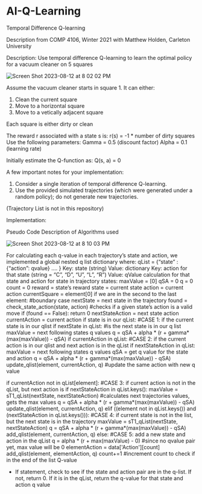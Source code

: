 # AI-Q-Learning
Temporal Difference Q-learning

Description from COMP 4106, Winter 2021 with Matthew Holden, Carleton University

Description: Use temporal difference Q-learning to learn the optimal policy for a vacuum cleaner on 5 squares

![Screen Shot 2023-08-12 at 8 02 02 PM](https://github.com/venesmargie/AI-Q-Learning/assets/41605002/b863654a-77ef-4abe-8563-ead9550e3d3e)

Assume the vacuum cleaner starts in square 1. 
It can either:
1. Clean the current square
2. Move to a horizontal square
3. Move to a vetically adjacent square

Each square is either dirty or clean

The reward r associated with a state s is:
r(s) = -1 * number of dirty squares
Use the following parameters:
Gamma = 0.5 (discount factor)
Alpha = 0.1 (learning rate)

Initially estimate the Q-function as:
Q(s, a) = 0

A few important notes for your implementation:
1. Consider a single iteration of temporal difference Q-learning.
2. Use the provided simulated trajectories (which were generated under a random policy); do not generate new trajectories.

(Trajectory List is not in this repository)

Implementation: 

Pseudo Code
Description of Algorithms used

![Screen Shot 2023-08-12 at 8 10 03 PM](https://github.com/venesmargie/AI-Q-Learning/assets/41605002/55c4c14a-fab7-4507-801c-989b441622e4)

For calculating each q-value in each trajectory’s state and action, we implemented a global
nested q list dictionary where:
qList = {“state” : {“action”: qvalue} …. }
Key: state (string)
Value: dictionary
Key: action for that state (string = “C”, “D”, “U”, “L”, “R”)
Value: qValue calculation for that state and action
for state in trajectory states:
maxValue = [0]
qSA = 0
q = 0
count = 0
reward = state’s reward
state = current state
action = current action
currentSquare = element[0]
if we are in the second to the last element: #boundary case
nextState = next state in the trajectory
found = check_state_action(state, action) #checks if a given state’s action is a valid move
if (found == False):
return 0
nextStateAction = next state action
currentAction = current action
if state is in our qList: #CASE 1: if the current state is in our qlist
if nextState in qList: #is the next state is in our q list
maxValue = next following states q values
q = qSA + alpha * (r + gamma*(max(maxValue)) - qSA)
if currentAction in qList: #CASE 2: if the current action is in our qlist and next action is in
the qList
if nextStateAction in qList:
maxValue = next following states q values
qSA = get q value for the state and action
q = qSA + alpha * (r + gamma*(max(maxValue)) - qSA)
update_qlist(element, currentAction, q) #update the same action with new q value

if currentAction not in qList[element]: #CASE 3: if current action is not in the qList, but
next action is
if nextStateAction in qList.keys():
maxValue = sT1_qList(nextState, nextStateAction) #calculates next trajectories values,
gets the max values
q = qSA + alpha * (r + gamma*(max(maxValue)) - qSA)
update_qlist(element, currentAction, q)
elif ((element not in qList.keys()) and (nextStateAction in qList.keys())): #CASE 4: if current
state is not in the list, but the next state is in the trajectory
maxValue = sT1_qList(nextState, nextStateAction)
q = qSA + alpha * (r + gamma*(max(maxValue)) - qSA)
add_qlist(element, currentAction, q)
else: #CASE 5: add a new state and action in the qList
q = alpha * (r + max(maxValue) - 0) #since no qvalue pair yet, max value will be 0
elementAction = data['Action'][count]
add_qlist(element, elementAction, q)
count+=1 #increment count to check if in the end of the list
Q-value
- If statement, check to see if the state and action pair are in the q-list. If not, return 0. If it
is in the qList, return the q-value for that state and action q value
